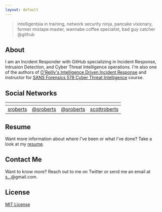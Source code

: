 ```yaml
---
layout: default
---
```


> intelligentsia in training, network security ninja, pancake visionary, former mixtape master, wannabe coffee specialist, bad guy catcher @github

## About

I am an Incident Responder with GitHub specializing in Incident Response, Intrusion Detection, and Cyber Threat Intelligence operations. I'm also one of the authors of [O'Reilly's Intelligence Driven Incident Response](http://shop.oreilly.com/product/06369%2020043614.do) and instructor for [SANS Forensics 578 Cyber Threat Intelligence](https://www.sans.org/course/cyber-threat-intelligence) course.

## Social Networks

| <i class="fa fa-github" aria-hidden="true"></i> | <i class="fa fa-twitter" aria-hidden="true"></i> | <i class="fa fa-medium" aria-hidden="true"></i> |     <i class="fa fa-linkedin" aria-hidden="true"></i>     |
|:-----------------------------------------------:|:------------------------------------------------:|:-----------------------------------------------:|:---------------------------------------------------------:|
|     [sroberts](https://github.com/sroberts)     |    [@sroberts](https://twitter.com/sroberts)     |    [@sroberts](https://medium.com/@sroberts)    | [scottroberts](https://www.linkedin.com/in/scottroberts/) |

## Resume

Want more information about where I've been or what I've done? Take a look at my [resume](https://docs.google.com/document/d/1jyLdXNefvK39pUkuRlIQ8dwJskQZOYEVB-IuHbetNIE/edit?usp=sharing).

## Contact Me

Want to know more? Reach out to me on Twitter or send me an email at <a href="http://www.google.com/recaptcha/mailhide/d?k=01ZLygg2Rp1J_40Q7hU7imBw==&amp;c=iGm-tkFOBm4udaP8_v1IOC4s-1cGK7XX6y5ma3M9v1Q=" onclick="window.open('http://www.google.com/recaptcha/mailhide/d?k\07501ZLygg2Rp1J_40Q7hU7imBw\75\75\46c\75iGm-tkFOBm4udaP8_v1IOC4s-1cGK7XX6y5ma3M9v1Q\075', '', 'toolbar=0,scrollbars=0,location=0,statusbar=0,menubar=0,resizable=0,width=500,height=300'); return false;" title="Reveal this e-mail address">s...</a>@gmail.com.

## License

[MIT License](http://chibicode.mit-license.org/)
